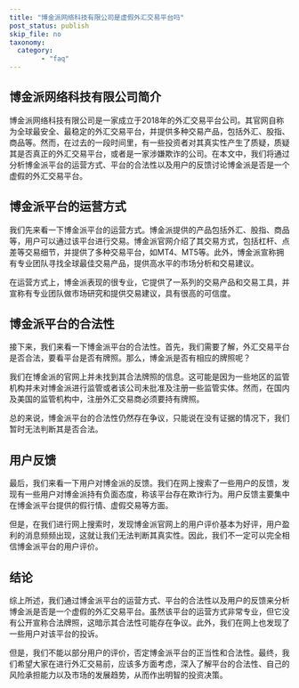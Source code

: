```yaml
---
title: "博金派网络科技有限公司是虚假外汇交易平台吗"
post_status: publish
skip_file: no
taxonomy:
  category:
        - "faq"
---
```


## 博金派网络科技有限公司简介

博金派网络科技有限公司是一家成立于2018年的外汇交易平台公司。其官网自称为全球最安全、最稳定的外汇交易平台，并提供多种交易产品，包括外汇、股指、商品等。然而，在过去的一段时间里，有一些投资者对其真实性产生了质疑，质疑其是否真正的外汇交易平台，或者是一家涉嫌欺诈的公司。在本文中，我们将通过分析博金派平台的运营方式、平台的合法性以及用户的反馈讨论博金派是否是一个虚假的外汇交易平台。

## 博金派平台的运营方式

我们先来看一下博金派平台的运营方式。博金派提供的产品包括外汇、股指、商品等，用户可以通过该平台进行交易。博金派官网介绍了其交易方式，包括杠杆、点差等交易细节，并提供了多种交易平台，如MT4、MT5等。此外，博金派宣称拥有专业团队寻找全球最佳交易产品，提供高水平的市场分析和交易建议。

在运营方式上，博金派表现的很专业，它提供了一系列的交易产品和交易工具，并宣称有专业团队做市场研究和提供交易建议，具有很高的可信度。

## 博金派平台的合法性

接下来，我们来看一下博金派平台的合法性。首先，我们需要了解，外汇交易平台是否合法，要看平台是否有牌照。那么，博金派是否有相应的牌照呢？

我们在博金派的官网上并未找到其合法牌照的信息。这可能是因为一些地区的监管机构并未对博金派进行监管或者该公司未批准及注册一些监管实体。然而，在国内及美国的监管机构中，注册外汇交易商必须要持有牌照。

总的来说，博金派平台的合法性仍然存在争议，只能说在没有证据的情况下，我们暂时无法判断其是否合法。

## 用户反馈

最后，我们来看一下用户对博金派的反馈。我们在网上搜索了一些用户的反馈，发现有一些用户对博金派持有负面态度，称该平台存在欺诈行为。用户反馈主要集中在博金派平台提供的假行情、虚假交易等方面。

但是，在我们进行网上搜索时，发现博金派官网上的用户评价基本为好评，用户盈利的消息频频出现，这就让我们无法判断其真实性。因此，我们不一定可以完全相信博金派平台的用户评价。

## 结论

综上所述，我们通过博金派平台的运营方式、平台的合法性以及用户的反馈来分析博金派是否是一个虚假的外汇交易平台。虽然该平台的运营方式非常专业，但它没有公开宣称合法牌照，这暗示其合法性可能存在争议。此外，我们在网上也发现了一些用户对该平台的投诉。

但是，我们不能以部分用户的评价，否定博金派平台的正当性和合法性。最终，我们希望大家在进行外汇交易前，应该多方面考虑，深入了解平台的合法性、自己的风险承担能力以及市场的发展趋势，从而作出明智的投资决策。
